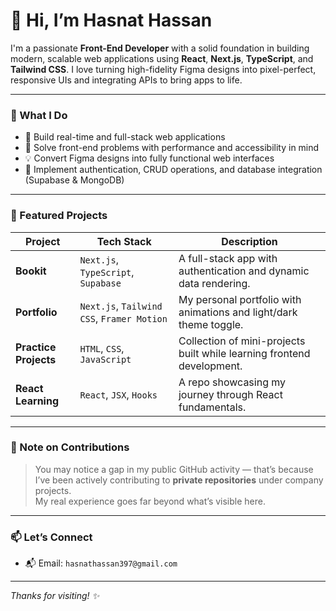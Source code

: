 # 👋 Hi, I’m Hasnat Hassan

I'm a passionate **Front-End Developer** with a solid foundation in building modern, scalable web applications using **React**, **Next.js**, **TypeScript**, and **Tailwind CSS**. I love turning high-fidelity Figma designs into pixel-perfect, responsive UIs and integrating APIs to bring apps to life.

---

### 💼 What I Do
- 🔧 Build real-time and full-stack web applications
- 🧠 Solve front-end problems with performance and accessibility in mind
- 💡 Convert Figma designs into fully functional web interfaces
- 🔐 Implement authentication, CRUD operations, and database integration (Supabase & MongoDB)

---

### 🚀 Featured Projects

| Project | Tech Stack | Description |
|--------|-------------|-------------|
| **Bookit** | `Next.js`, `TypeScript`, `Supabase` | A full-stack app with authentication and dynamic data rendering. |
| **Portfolio** | `Next.js`, `Tailwind CSS`, `Framer Motion` | My personal portfolio with animations and light/dark theme toggle. |
| **Practice Projects** | `HTML`, `CSS`, `JavaScript` | Collection of mini-projects built while learning frontend development. |
| **React Learning** | `React`, `JSX`, `Hooks` | A repo showcasing my journey through React fundamentals. |

---

### 📂 Note on Contributions
> You may notice a gap in my public GitHub activity — that’s because I’ve been actively contributing to **private repositories** under company projects.  
> My real experience goes far beyond what’s visible here.

---

### 📫 Let’s Connect
- 📬 Email: `hasnathassan397@gmail.com`

---

_Thanks for visiting! ✨_
